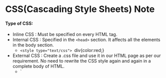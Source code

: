# CSS(Cascading Style Sheets) Note

#### Type of CSS: <br/>
- Inline CSS : Must be specified on every HTML tag.
- Internal CSS : Specified in the `<head>` section. It affects all the elements in the body section.
  - `<style type="text/css">
  `div{color:red;}`
  `</style>
- External CSS : Create a .css file and use it in our HTML page as per our requirement. No need to rewrite the CSS style again and again in a complete body of HTML.
  - `<link ref="stylesheet" type="text/css" href="path" />
